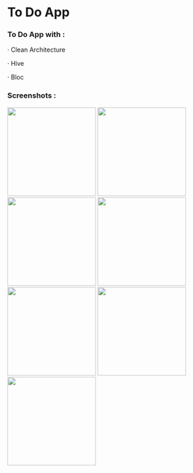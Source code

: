 # To Do App

### To Do App  with :  
 · Clean Architecture 
  
 · Hive 
  
 · Bloc
  
 
### Screenshots :    
  
  <div>
  
   <img src= "https://user-images.githubusercontent.com/111295846/227240843-d7db50b5-d272-4226-9f7a-1e81ef321a0b.png" width = "200" >
   
   <img src= "https://user-images.githubusercontent.com/111295846/227240936-7cd0c009-7af8-4943-b89a-12f046a503de.png"  width = "200">
   
   <img src= "https://user-images.githubusercontent.com/111295846/227240947-abab4425-0bc3-4584-8563-a86d5772538f.png" width = "200" >
   
   <img src= "https://user-images.githubusercontent.com/111295846/227241213-7a7c0007-eec8-4d94-ae01-807952f2ff59.png" width = "200" >
   
   <img src= "https://user-images.githubusercontent.com/111295846/227241441-4cee146d-4601-4bfc-b0f6-497a1169f858.png" width = "200" >
   
   <img src= "https://user-images.githubusercontent.com/111295846/227242045-81b79be6-cbf4-444e-81cc-81c0af44264b.png" width = "200" >
   
   <img src= "https://user-images.githubusercontent.com/111295846/227241661-25cb47b3-7d75-4fb6-9503-1af082bf5ca5.png" width = "200" >
   
  </div>



 

